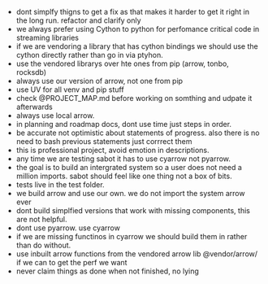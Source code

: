 - dont simplfy thigns to get a fix as that makes it harder to get it right in the long run. refactor and clarify only
- we always prefer using Cython to python for perfomance critical code in streaming libraries
- if  we are vendoring a library that has cython bindings we should use the cython directly rather than go in via ptyhon.
- use the vendored librarys over hte ones from pip (arrow, tonbo, rocksdb)
- always use our version of arrow, not one from pip
- use UV for all venv and pip stuff
- check @PROJECT_MAP.md  before working on somthing and udpate it afterwards
- always use local arrow.
- in planning and roadmap docs, dont use time just steps in order.
- be accurate not optimistic about statements of progress. also there is no need to bash previous statements just corrrect them
- this is professional project, avoid emotion in descriptions.
- any time we are testing sabot it  has to use cyarrow not pyarrow.
- the goal is to build an intergrated system so a user does not need a million imports. sabot should feel like one thing not a box of bits.
- tests live in the test folder.
- we build arrow and use our own. we do not import the system arrow ever
- dont build simplfied versions that work with missing components, this are not helpful.
- dont use pyarrow. use cyarrow
- if we are missing functinos in cyarrow we should build them in rather than do without.
- use inbuilt arrow functions from the vendored arrow lib @vendor/arrow/  if we can to get the perf we want
- never claim things as done when not finished, no lying